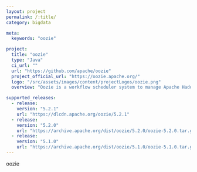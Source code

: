 ```yaml
---
layout: project
permalink: /:title/
category: bigdata

meta:
  keywords: "oozie"

project:
  title: "oozie"
  type: "Java"
  ci_url: ""
  url: "https://github.com/apache/oozie"
  project_official_url: "https://oozie.apache.org/"
  logo: "/src/assets/images/content/projectLogos/oozie.png"
  overview: "Oozie is a workflow scheduler system to manage Apache Hadoop jobs."

supported_releases:
  - release:
    version: "5.2.1"
    url: "https://dlcdn.apache.org/oozie/5.2.1"
  - release:
    version: "5.2.0"
    url: "https://archive.apache.org/dist/oozie/5.2.0/oozie-5.2.0.tar.gz"
  - release:
    version: "5.1.0"
    url: "https://archive.apache.org/dist/oozie/5.1.0/oozie-5.1.0.tar.gz"
---
```


<p>oozie</p>
